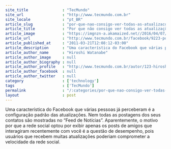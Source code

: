 ```yaml
---
site_title               : "TecMundo"
site_url                 : "http://www.tecmundo.com.br"
site_locale              : "pt_BR"
article_slug             : "por-que-nao-consigo-ver-todas-as-atualizacoes-dos-meus-amigos-no-facebook"
article_title            : "Por que não consigo ver todas as atualizações dos meus amigos no Facebook?"
article_image            : "https://imgnzn-a.akamaized.net//2016/04/07/07103011138072-t1200x480.jpg"
article_url              : "http://www.tecmundo.com.br/facebook/9223-por-que-nao-consigo-ver-todas-as-atualizacoes-dos-meus-amigos-no-facebook-.htm"
article_published_at     : "2011-03-21T12:08:12-03:00"
article_description      : "Uma característica do Facebook que várias pessoas já perceberam é a configuração padrão das atualizações. Nem todas as postagens dos seus contatos são mostradas no “Feed de Notícias”. Aparentemente, o motivo por que a rede social optou por exibir apenas os posts de amigos que interagiram recentemente com você é a questão de desempenho, pois usuários que recebem muitas atualizações poderiam comprometer a velocidade da rede social."
article_author_name      : "Hiroshi Watanabe"
article_author_image     : null
article_author_biography : null
article_author_profile   : "http://www.tecmundo.com.br/autor/123-hiroshi-watanabe/"
article_author_facebook  : null
article_author_twitter   : null
category                 : ['technology']
tags                     : ['TecMundo']
permalink                : "/:categories/por-que-nao-consigo-ver-todas-as-atualizacoes-dos-meus-amigos-no-facebook/"
layout                   : post
---
```


Uma característica do Facebook que várias pessoas já perceberam é a configuração padrão das atualizações. Nem todas as postagens dos seus contatos são mostradas no “Feed de Notícias”. Aparentemente, o motivo por que a rede social optou por exibir apenas os posts de amigos que interagiram recentemente com você é a questão de desempenho, pois usuários que recebem muitas atualizações poderiam comprometer a velocidade da rede social.
